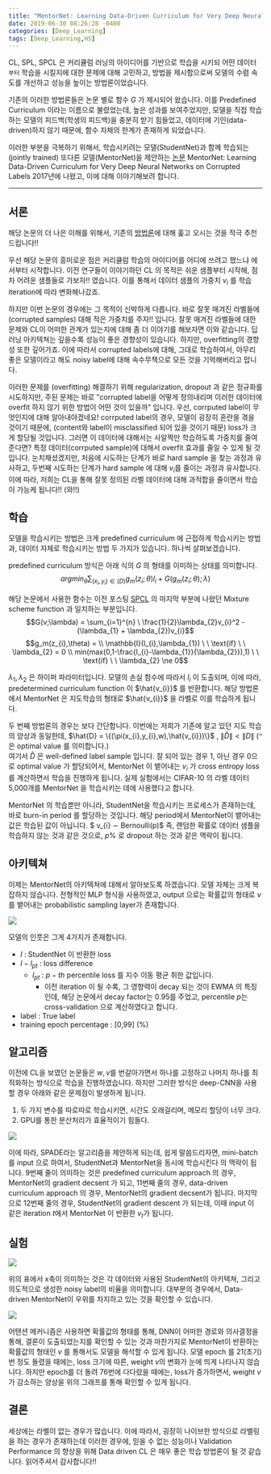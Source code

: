 ```yaml
---
title: "MentorNet: Learning Data-Driven Curriculum for Very Deep Neural Networks on Corrupted Labels"
date: 2019-06-30 08:26:28 -0400
categories: [Deep_Learning]
tags: [Deep_Learning,HS]
---
```


CL, SPL, SPCL 은 커리큘럼 러닝의 아이디어를 기반으로 학습을 시키되 어떤 데이터 `부터` 학습을 시킬지에 대한 문제에 대해 고민하고, 방법을 제시함으로써 모델의 수렴 속도를 개선하고 성능을 높이는 방법론이었습니다.

기존의 이러한 방법론들은 논문 별로 함수 $G$ 가 제시되어 왔습니다. 이를 Predefined Curriculum 이라는 이름으로 불렸었는데, 높은 성과를 보여주었지만, 모델을 직접 학습하는 모델의 피드백(학생의 피드백)을 충분히 받기 힘들었고, 데이터에 기인(data-driven)하지 않기 때문에, 함수 자체의 한계가 존재하게 되었습니다.

이러한 부분을 극복하기 위해서, 학습시키려는 모델(StudentNet)과 함께 학습되는(jointly trained) 또다른 모델(MentorNet)을 제안하는 [논문](https://arxiv.org/pdf/1712.05055.pdf) MentorNet: Learning Data-Driven Curriculum for Very Deep Neural Networks on Corrupted Labels 2017년에 나왔고, 이에 대해 이야기해보려 합니다.  

______________________


## 서론

해당 논문의 더 나은 이해를 위해서, 기존의 [방법론](https://hskimim.github.io/Self-Paced-Learning/)에 대해 훑고 오시는 것을 적극 추천드립니다!!

우선 해당 논문의 흥미로운 점은 커리큘럼 학습의 아이디어를 어디에 쓰려고 했느냐 에서부터 시작합니다. 이전 연구들이 이야기하던 CL 의 목적은 쉬운 샘플부터 시작해, 점차 어려운 샘플들로 가보자!! 였습니다. 이를 통해서 데이터 샘플의 가중치 $v_{i}$ 를 학습 iteration에 따라 변화해나갔죠.

하지만 이번 논문의 경우에는 그 목적이 신박하게 다릅니다. 바로 잘못 매겨진 라벨들에 (corrupted samples) 대해 적은 가중치를 주자!! 입니다. 잘못 매겨진 라벨들에 대한 문제와 CL이 어떠한 관계가 있는지에 대해 좀 더 이야기를 해보자면 이와 같습니다. 딥러닝 아키텍쳐는 깊을수록 성능이 좋은 경향성이 있습니다. 하지만, overfitting의 경향성 또한 깊어가죠. 이에 따라서 corrupted labels에 대해, 그대로 학습하여서, 아무리 좋은 모델이라고 해도 noisy label에 대해 속수무책으로 모든 것을 기억해버리고 맙니다.

 이러한 문제를 (overfitting) 해결하기 위해 regularization, dropout 과 같은 정규화를 시도하지만, 주된 문제는 바로 "corrupted label을 어떻게 정의내리며 이러한 데이터에 overfit 하지 않기 위한 방법이 어떤 것이 있을까" 입니다. 우선, corrputed label이 무엇인지에 대해 알아내야겠네요! corrputed label의 경우, 모델이 굉장히 혼란을 겪을 것이기 때문에, (content와 label이 misclassified 되어 있을 것이기 때문) loss가 크게 할당될 것입니다. 그러면 이 데이터에 대해서는 사알짝만 학습하도록 가중치를 줄여준다면? 특정 데이터(corrputed sample)에 대해서 overfit 효과를 줄일 수 있게 될 것입니다. 눈치채셨겠지만, 처음에 시도하는 단계가 바로 hard sample 을 찾는 과정과 유사하고, 두번째 시도하는 단계가 hard sample 에 대해 $v_{i}$를 줄이는 과정과 유사합니다. 이에 따라, 저희는 CL을 통해 잘못 정의된 라벨 데이터에 대해 과적합을 줄이면서 학습이 가능케 됩니다!! (와!!)

## 학습

모델을 학습시키는 방법은 크게 predefined curriculum 에 근접하게 학습시키는 방법과, 데이터 자체로 학습시키는 방법 두 가지가 있습니다. 하나씩 살펴보겠습니다.

predefined curriculum 방식은 아래 식의 $G$ 의 형태를 이미하는 상태를 의미합니다.
$$argmin_{\theta} \sum_{(x_{i},y_{i}) \in \mathbb(D)} g_{m} (z_{i};\theta)l_{i} + G(g_{m}(z_{i};\theta);\lambda)$$

해당 논문에서 사용한 함수는 이전 포스팅 [SPCL](https://hskimim.github.io/Self-Paced-Curriculum-Learning/) 의 마지막 부분에 나왔던 Mixture scheme function 과 일치하는 부분입니다.
$$G(v;\lambda) = \sum_{i=1}^{n} \ \frac{1}{2}\lambda_{2}v_{i}^2 - (\lambda_{1} + \lambda_{2})v_{i}$$
$$g_m(z_{i},\theta) = \\ \mathbb{I}(l_{i},\lambda_{1}) \ \  \text{if} \ \ \lambda_{2} = 0 \\ min(max(0,1-\frac{l_{i}-\lambda_{1}}{\lambda_{2}}),1) \ \  \text{if} \ \ \lambda_{2} \ne 0$$

$\lambda_{1},\lambda_{2}$ 은 하이퍼 파라미터입니다. 모델의 손실 함수에 따라서 $l_{i}$ 이 도출되며, 이에 따라, predetermined curriculum function 이 $\hat{v_{i}}$ 를 반환합니다. 해당 방법론에서 MentorNet 은 지도학습의 형태로 $\hat{v_{i}}$ 을 라벨로 이를 학습하게 됩니다.

두 번째 방법론의 경우는 보다 간단합니다. 이번에는 저희가 기존에 알고 있던 지도 학습의 양상과 동일한데, $\hat{D} = \{(\pi(x_{i},y_{i},w),\hat{v_{i}})\}$ , $\|\hat{D}\| < \|D\|$ (`^` 은 optimal value 를 의미합니다.)  
여기서 $\hat{D}$ 은 well-defined label sample 입니다. 잘 되어 있는 경우 1, 아닌 경우 0으로 optimal value 가 할당되어서, MentorNet 이 뱉어내는 $v_{i}$ 가 cross entropy loss 를 계산하면서 학습을 진행하게 됩니다. 실제 실험에서는 CIFAR-10 의 라벨 데이터 5,000개를 MentorNet 을 학습시키는 데에 사용했다고 합니다.

MentorNet 의 학습뿐만 아니라, StudentNet을 학습시키는 프로세스가 존재하는데, 바로 burn-in period 를 할당하는 것입니다. 해당 period에서 MentorNet이 뱉어내는 값은 학습된 값이 아닙니다. $ v_{i} ∼ Bernoulli(p)$ 즉, 랜덤한 확률로 데이터 샘플을 학습하지 않는 것과 같은 것으로, $p\%$ 로 dropout 하는 것과 같은 맥락이 됩니다.

## 아키텍쳐

이제는 MentorNet의 아키텍쳐에 대해서 알아보도록 하겠습니다. 모델 자체는 크게 복잡하지 않습니다. 전형적인 MLP 형식을 사용하였고, output 으로는 확률값의 형태로 $v$ 를 뱉어내는 probabilistic sampling layer가 존재합니다.

<img src = "/images/post_img/markdown-img-paste-20190701011133332.png">

모델의 인풋은 그게 4가지가 존재합니다.

- $l$ : StudentNet 이 반환한 loss
- $l - l_{pt}$ : loss difference
  - $l_{pt}$ : $p-th$ percentile loss 를 지수 이동 평균 취한 값입니다.
    - 이전 iteration 이 될 수록, 그 영향력이 decay 되는 것이 EWMA 의 특징인데, 해당 논문에서 decay factor는 0.95를 주었고, percentile $p$는 cross-validation 으로 계산하였다고 합니다.
- label : True label
- training epoch percentage : [0,99] (%)

## 알고리즘

이전에 CL을 보였던 논문들은 $w,v$를 번갈아가면서 하나를 고정하고 나머지 하나를 최적화하는 방식으로 학습을 진행하였습니다. 하지만 그러한 방식은 deep-CNN을 사용할 경우 아래와 같은 문제점이 발생하게 됩니다.

1. 두 가지 변수를 따로따로 학습시키면, 시간도 오래걸리며, 메모리 할당이 너무 크다.
2. GPU를 통한 분산처리가 효율적이기 힘들다.

<img src = "/images/post_img/markdown-img-paste-20190701015149845.png">

이에 따라, SPADE라는 알고리즘을 제안하게 되는데, 쉽게 말씀드리자면, mini-batch 를 input 으로 하여서, StudentNet과 MentorNet을 동시에 학습시킨다 의 맥락이 됩니다. 9번째 줄이 의미하는 것은 predefined curriculum approach 의 경우, MentorNet의 gradient decsent 가 되고, 11번째 줄의 경우, data-driven curriculum approach 의 경우, MentorNet의 gradient decsent가 됩니다. 마지막으로 12번째 줄의 경우, StudentNet의 gradient descent 가 되는데, 이때 input 이 같은 iteration $t$에서 MentorNet 이 반환한 $v_{t}$가 됩니다.

## 실험

<img src = "/images/post_img/markdown-img-paste-20190701015403620.png">

위의 표에서 x축이 의미하는 것은 각 데이터와 사용된 StudentNet의 아키텍쳐, 그리고 의도적으로 생성한 noisy label의 비율을 의미합니다. 대부분의 경우에서, Data-driven MentorNet이 우위를 차지하고 있는 것을 확인할 수 있습니다.

<img src = "/images/post_img/markdown-img-paste-20190701015525429.png">

어탠션 메커니즘은 사용하면 확률값의 형태를 통해, DNN이 어떠한 경로와 의사결정을 통해, 결론이 도출되었는지를 확인할 수 있는 것과 마찬가지로 MentorNet이 반환하는 확률값의 형태인 $v$ 를 통해서도 모델을 해석할 수 있게 됩니다. 모델 epoch 를 21(초기) 번 정도 돌렸을 때에는, loss 크기에 따른, weight $v$의 변화가 눈에 띄게 나타나지 않습니다. 하지만 epoch를 더 돌려 76번에 다다랐을 때에는, loss가 증가하면서, weight $v$가 감소하는 양상을 위의 그래프를 통해 확인할 수 있게 됩니다.  

## 결론

세상에는 라벨이 없는 경우가 많습니다. 이에 따라서, 굉장히 나이브한 방식으로 라벨링을 하는 경우가 존재하는데 이러한 경우에, 믿을 수 없는 성능이나 Validation Performance 의 향상을 위해 Data driven CL 은 매우 좋은 학습 방법론이 될 것 같습니다. 읽어주셔서 감사합니다!!
